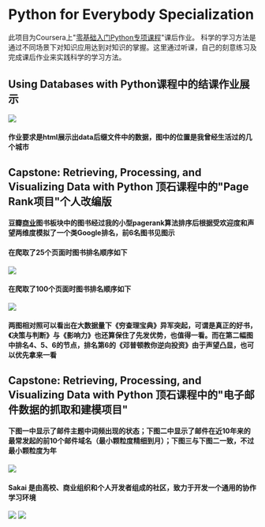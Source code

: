 # Python for Everybody Specialization

此项目为Coursera上"<a href="https://www.coursera.org/specializations/python">零基础入门Python专项课程</a>"课后作业。
科学的学习方法是通过不同场景下对知识应用达到对知识的掌握。这里通过听课，自己的刻意练习及完成课后作业来实践科学的学习方法。


## Using Databases with Python课程中的结课作业展示

<img src="https://raw.githubusercontent.com/ColinTing/Python-for-Everybody-Specialization/master/ex_16_geo/img/myLocationHtmlScreenshot.png">

#### 作业要求是html展示出data后缀文件中的数据，图中的位置是我曾经生活过的几个城市

## Capstone: Retrieving, Processing, and Visualizing Data with Python 顶石课程中的"Page Rank项目"个人改编版

#### 豆瓣<a href="https://book.douban.com/tag/%E5%95%86%E4%B8%9A">商业</a>图书板块中的图书经过我的小型pagerank算法排序后根据受欢迎度和声望两维度模拟了一个类Google排名，前6名图书见图示


#### 在爬取了25个页面时图书排名顺序如下

<img src="https://raw.githubusercontent.com/ColinTing/Python-for-Everybody-Specialization/master/pagerank/douban/doubanBookPageRank.jpg">

#### 在爬取了100个页面时图书排名顺序如下

<img src="https://raw.githubusercontent.com/ColinTing/Python-for-Everybody-Specialization/master/pagerank/douban/doubanBookPageRank100.jpg">

#### 两图相对照可以看出在大数据量下《穷查理宝典》异军突起，可谓是真正的好书，《决策与判断》与《影响力》也还算保住了先发优势，也值得一看。而在第二幅图中排名4、5、6的节点，排名第6的《邓普顿教你逆向投资》由于声望凸显，也可以优先拿来一看

## Capstone: Retrieving, Processing, and Visualizing Data with Python 顶石课程中的"电子邮件数据的抓取和建模项目"

#### 下图一中显示了邮件主题中词频出现的状态；下图二中显示了邮件在近10年来的最常发起的前10个邮件域名（最小颗粒度精细到月）；下图三与下图二一致，不过最小颗粒度为年

<img src="https://raw.githubusercontent.com/ColinTing/Python-for-Everybody-Specialization/master/gmane/gmane_gword.png">

#### Sakai 是由高校、商业组织和个人开发者组成的社区，致力于开发一个通用的协作学习环境

<img src="https://raw.githubusercontent.com/ColinTing/Python-for-Everybody-Specialization/master/gmane/gmane_gline_month.png">

<img src="https://raw.githubusercontent.com/ColinTing/Python-for-Everybody-Specialization/master/gmane/gmane_gline_year.png">


